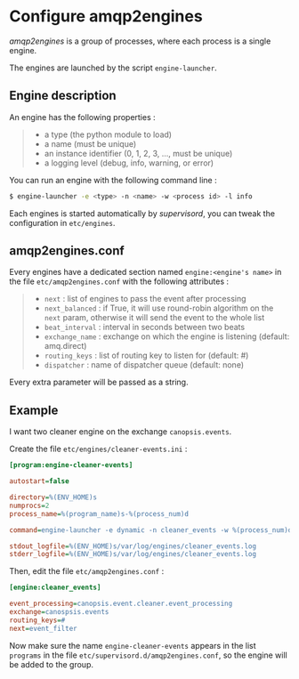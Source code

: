 Configure amqp2engines
======================

*amqp2engines* is a group of processes, where each process is a single
engine.

The engines are launched by the script `engine-launcher`.

Engine description
------------------

An engine has the following properties :

> -   a type (the python module to load)
> -   a name (must be unique)
> -   an instance identifier (0, 1, 2, 3, \..., must be unique)
> -   a logging level (debug, info, warning, or error)

You can run an engine with the following command line :

```bash
$ engine-launcher -e <type> -n <name> -w <process id> -l info
```

Each engines is started automatically by *supervisord*, you can tweak
the configuration in `etc/engines`.

amqp2engines.conf
-----------------

Every engines have a dedicated section named `engine:<engine's name>` in
the file `etc/amqp2engines.conf` with the following attributes :

> -   `next` : list of engines to pass the event after processing
> -   `next_balanced` : if True, it will use round-robin algorithm on
>     the `next` param, otherwise it will send the event to the whole
>     list
> -   `beat_interval` : interval in seconds between two beats
> -   `exchange_name` : exchange on which the engine is listening
>     (default: amq.direct)
> -   `routing_keys` : list of routing key to listen for (default: \#)
> -   `dispatcher` : name of dispatcher queue (default: none)

Every extra parameter will be passed as a string.

Example
-------

I want two cleaner engine on the exchange `canopsis.events`.

Create the file `etc/engines/cleaner-events.ini` :

```ini
[program:engine-cleaner-events]

autostart=false

directory=%(ENV_HOME)s
numprocs=2
process_name=%(program_name)s-%(process_num)d

command=engine-launcher -e dynamic -n cleaner_events -w %(process_num)d -l info

stdout_logfile=%(ENV_HOME)s/var/log/engines/cleaner_events.log
stderr_logfile=%(ENV_HOME)s/var/log/engines/cleaner_events.log
```

Then, edit the file `etc/amqp2engines.conf` :

```ini
[engine:cleaner_events]

event_processing=canopsis.event.cleaner.event_processing
exchange=canospsis.events
routing_keys=#
next=event_filter
```

Now make sure the name `engine-cleaner-events` appears in the list
`programs` in the file `etc/supervisord.d/amqp2engines.conf`, so the
engine will be added to the group.
